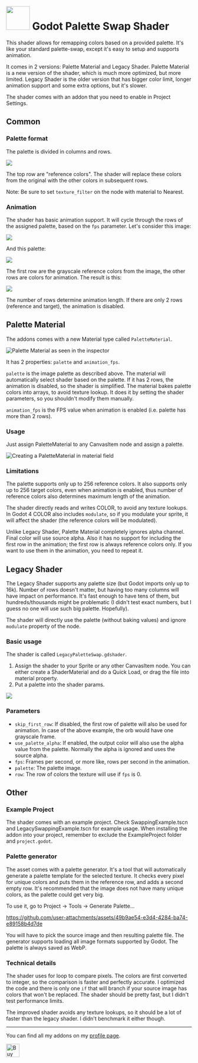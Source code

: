 # <img src="Media/Icon.png" width="64" height="64"> Godot Palette Swap Shader

This shader allows for remapping colors based on a provided palette. It's like your standard palette-swap, except it's easy to setup and supports animation.

It comes in 2 versions: Palette Material and Legacy Shader. Palette Material is a new version of the shader, which is much more optimized, but more limited. Legacy Shader is the older version that has bigger color limit, longer animation support and some extra options, but it's slower.

The shader comes with an addon that you need to enable in Project Settings.

## Common

### Palette format

The palette is divided in columns and rows.

![](Media/ReadmeHowToPalette.png)

The top row are "reference colors". The shader will replace these colors from the original with the other colors in subsequent rows.

Note: Be sure to set `texture_filter` on the node with material to Nearest.

### Animation

The shader has basic animation support. It will cycle through the rows of the assigned palette, based on the `fps` parameter. Let's consider this image:

![](ExampleProject/GrayscaleOrb.png)

And this palette:

![](Media/ReadmeExampleAnimation.png)

The first row are the grayscale reference colors from the image, the other rows are colors for animation. The result is this:

![](Media/ReadmeAnimation.gif)

The number of rows determine animation length. If there are only 2 rows (reference and target), the animation is disabled.

## Palette Material

The addons comes with a new Material type called `PaletteMaterial`.

![Palette Material as seen in the inspector](Media/ReadmePaletteMaterial.png)

It has 2 properties: `palette` and `animation_fps`.

`palette` is the image palette as described above. The material will automatically select shader based on the palette. If it has 2 rows, the animation is disabled, so the shader is simplified. The material bakes palette colors into arrays, to avoid texture lookup. It does it by setting the shader parameters, so you shouldn't modify them manually.

`animation_fps` is the FPS value when animation is enabled (i.e. palette has more than 2 rows).

### Usage

Just assign PaletteMaterial to any CanvasItem node and assign a palette.

![Creating a PaletteMaterial in material field](Media/ReadmeHowToMaterial.png)

### Limitations

The palette supports only up to 256 reference colors. It also supports only up to 256 target colors, even when animation is enabled, thus number of reference colors also determines maximum length of the animation.

The shader directly reads and writes COLOR, to avoid any texture lookups. In Godot 4 COLOR also includes `modulate`, so if you modulate your sprite, it will affect the shader (the reference colors will be modulated).

Unlike Legacy Shader, Palette Material completely ignores alpha channel. Final color will use source alpha. Also it has no support for including the first row in the animation; the first row is always reference colors only. If you want to use them in the animation, you need to repeat it.

## Legacy Shader

The Legacy Shader supports any palette size (but Godot imports only up to 16k). Number of rows doesn't matter, but having too many columns will have impact on performance. It's fast enough to have tens of them, but hundreds/thousands might be problematic (I didn't test exact numbers, but I guess no one will use such big palette. Hopefully).

The shader will directly use the palette (without baking values) and ignore `modulate` property of the node.

### Basic usage

The shader is called `LegacyPaletteSwap.gdshader`.

1. Assign the shader to your Sprite or any other CanvasItem node. You can either create a ShaderMaterial and do a Quick Load, or drag the file into material property.
2. Put a palette into the shader params.

![](Media/ReadmeUsage.gif)

### Parameters

- `skip_first_row`: If disabled, the first row of palette will also be used for animation. In case of the above example, the orb would have one grayscale frame.
- `use_palette_alpha`: If enabled, the output color will also use the alpha value from the palette. Normally the alpha is ignored and uses the source alpha.
- `fps`: Frames per second, or more like, rows per second in the animation.
- `palette`: The palette image.
- `row`: The row of colors the texture will use if `fps` is 0.

## Other

### Example Project

The shader comes with an example project. Check SwappingExample.tscn and LegacySwappingExample.tscn for example usage. When installing the addon into your project, remember to exclude the ExampleProject folder and `project.godot`.

### Palette generator

The asset comes with a palette generator. It's a tool that will automatically generate a palette template for the selected texture. It checks every pixel for unique colors and puts them in the reference row, and adds a second empty row. It's recommended that the image does not have many unique colors, as the palette could get very big.

To use it, go to Project -> Tools -> Generate Palette...

https://github.com/user-attachments/assets/49b9ae54-e3d4-4284-ba74-e89158b4d7de

You will have to pick the source image and then resulting palette file. The generator supports loading all image formats supported by Godot. The palette is always saved as WebP.

### Technical details

The shader uses for loop to compare pixels. The colors are first converted to integer, so the comparison is faster and perfectly accurate. I optimized the code and there is only one `if` that will branch if your source image has colors that won't be replaced. The shader should be pretty fast, but I didn't test performance limits.

The improved shader avoids any texture lookups, so it should be a lot of faster than the legacy shader. I didn't benchmark it either though.

___
You can find all my addons on my [profile page](https://github.com/KoBeWi).

<a href='https://ko-fi.com/W7W7AD4W4' target='_blank'><img height='36' style='border:0px;height:36px;' src='https://cdn.ko-fi.com/cdn/kofi1.png?v=3' border='0' alt='Buy Me a Coffee at ko-fi.com' /></a>
